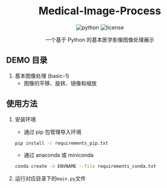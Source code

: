 <div align="center">

# Medical-Image-Process

<img src="https://img.shields.io/badge/python-3.9+-blue.svg" alt="python">
<img src="https://img.shields.io/github/license/s1YH0pper/Medical-Image-Process.svg" alt="license">

一个基于 Python 的基本医学影像图像处理展示

</div>

## DEMO 目录

1. 基本图像处理 (basic-1)
   - 图像的平移、旋转、镜像和缩放

## 使用方法

1. 安装环境

   - 通过 pip 包管理导入环境

   ```bash
   pip install -r requirements_pip.txt
   ```

   - 通过 anaconda 或 miniconda

   ```bash
   conda create -n ENVNAME --file requirements_conda.txt
   ```

2. 运行对应目录下的`main.py`文件
